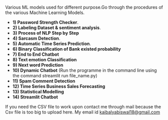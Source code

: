 Various ML models used for different purpose.Go through the procedures of the various Machine Learning Models.
- **1) Password Strength Checker**.
- **2) Labeling Dataset & sentiment analysis**.
- **3) Process of NLP Step by Step**
- **4) Sarcasm Detection**.
- **5) Automatic Time Series Prediction**.
- **6) Binary Classification of Bank existed probability**
- **7) End to End Chatbot**
- **8) Text emotion Classification**
- **9) Next word Prediction**
- **10) Dynamic Chatbot** (Run the programme in the command line using the command streamlit run file_name.py)
- **11) Spam Comment Detection**
- **12) Time Series Business Sales Forecasting**
- **13) Statistical Modelling**
- **14) Streamlit Chatbot**

  
If you need the CSV file to work upon contact me through mail because the Csv file is too big to upload here.
My email id kaibalyabiswal18@gmail.com
